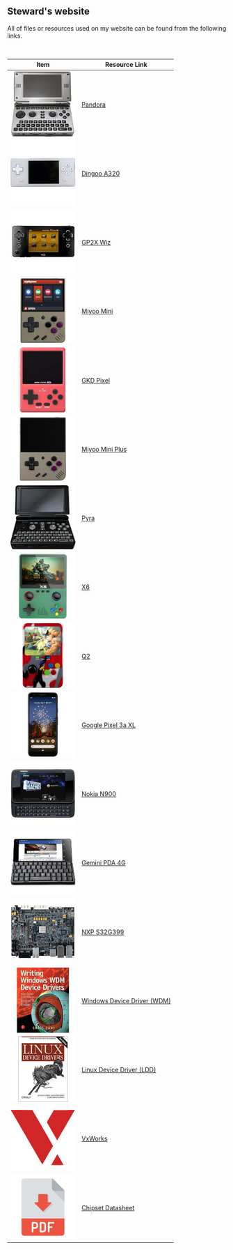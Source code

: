 ## Steward's website
All of files or resources used on my website can be found from the following links.  

&nbsp;

| **Item**                            | **Resource Link**                                                                     |
| ----------------------------------- | ------------------------------------------------------------------------------------- |
| ![](img/photos/pandora.jpg)         | [Pandora](https://github.com/steward-fu/website/releases/tag/pandora)                 |
| ![](img/photos/a320.jpg)            | [Dingoo A320](https://github.com/steward-fu/website/releases/tag/a320)                |
| ![](img/photos/wiz.jpg)             | [GP2X Wiz](https://github.com/steward-fu/website/releases/tag/wiz)                    |
| ![](img/photos/miyoo-mini.jpg)      | [Miyoo Mini](https://github.com/steward-fu/website/releases/tag/miyoo-mini)           |
| ![](img/photos/gkd-pixel.jpg)       | [GKD Pixel](https://github.com/steward-fu/website/releases/tag/gkd-pixel)             |
| ![](img/photos/miyoo-mini-plus.jpg) | [Miyoo Mini Plus](https://github.com/steward-fu/website/releases/tag/miyoo-mini-plus) |
| ![](img/photos/pyra.jpg)            | [Pyra](https://github.com/steward-fu/website/releases/tag/pyra)                       |
| ![](img/photos/x6-1.jpg)            | [X6](https://github.com/steward-fu/website/releases/tag/x6)                           |
| ![](img/photos/q2.jpg)              | [Q2](https://github.com/steward-fu/website/releases/tag/q2)                           |
| ![](img/photos/pixel3axl.jpg)       | [Google Pixel 3a XL](https://github.com/steward-fu/website/releases/tag/pixel-3a-xl)  |
| ![](img/photos/n900.jpg)            | [Nokia N900](https://github.com/steward-fu/website/releases/tag/n900)                 |
| ![](img/photos/gemini-pda.jpg)      | [Gemini PDA 4G](https://github.com/steward-fu/website/releases/tag/gemini-pda)        |
| ![](img/photos/s32g399.jpg)         | [NXP S32G399](https://github.com/steward-fu/website/releases/tag/s32g399)             |
| ![](img/photos/wdm.jpg)             | [Windows Device Driver (WDM)](https://github.com/steward-fu/website/releases/tag/wdm) |
| ![](img/photos/ldd.jpg)             | [Linux Device Driver (LDD)](https://github.com/steward-fu/website/releases/tag/ldd)   |
| ![](img/photos/vxworks.jpg)         | [VxWorks](https://github.com/steward-fu/website/releases/tag/vxworks)                 |
| ![](img/photos/pdf.jpg)             | [Chipset Datasheet](https://github.com/steward-fu/website/releases/tag/datasheet)     |
